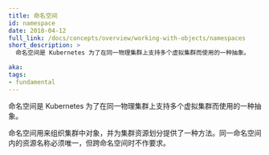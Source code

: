 ```yaml
---
title: 命名空间
id: namespace
date: 2018-04-12
full_link: /docs/concepts/overview/working-with-objects/namespaces
short_description: >
  命名空间是 Kubernetes 为了在同一物理集群上支持多个虚拟集群而使用的一种抽象。

aka: 
tags:
- fundamental
---
```


<!--
---
title: Namespace
id: namespace
date: 2018-04-12
full_link: /docs/concepts/overview/working-with-objects/namespaces
short_description: >
  An abstraction used by Kubernetes to support multiple virtual clusters on the same physical cluster.

aka: 
tags:
- fundamental
---
-->

<!--
 An abstraction used by Kubernetes to support multiple virtual clusters on the same physical . glossary_tooltip text="cluster" term_id="cluster" >}}.
-->

命名空间是 Kubernetes 为了在同一物理集群上支持多个虚拟集群而使用的一种抽象。

<!--more--> 

<!--
Namespaces are used to organize objects in a cluster and provide a way to divide cluster resources. Names of resources need to be unique within a namespace, but not across namespaces.
-->

命名空间用来组织集群中对象，并为集群资源划分提供了一种方法。同一命名空间内的资源名称必须唯一，但跨命名空间时不作要求。
